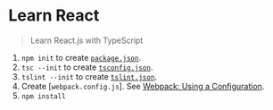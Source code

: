 # Learn React
> Learn React.js with TypeScript

1. `npm init` to create [`package.json`].
1. `tsc --init` to create [`tsconfig.json`].
1. `tslint --init` to create [`tslint.json`].
1. Create [`webpack.config.js`]. See [Webpack: Using a Configuration].
1. `npm install`


[`package.json`]:package.json
[`tsconfig.json`]:tsconfig.json
[`tslint.json`]:tslint.json
[Webpack: Using a Configuration]:https://webpack.js.org/guides/getting-started/#using-a-configuration